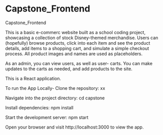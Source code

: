 # Capstone_Frontend
Capstone_Frontend

This is a basic e-commerc website built as a school coding project, showcasing a collection of stock Disney-themed merchandise. Users can (hopefully) browse products, click into each item and see the product details, add items to a shopping cart, and simulate a simple checkout process. All product images and names are used as placeholders.
 
 As an admin, you can view users, as well as user- carts. You can make updates to the carts as needed, and add products to the site. 
 
This is a React application. 

To run the App Locally-
Clone the repository:
xx

Navigate into the project directory:
cd capstone

Install dependencies:
npm install

Start the development server:
npm start

Open your browser and visit http://localhost:3000 to view the app.
